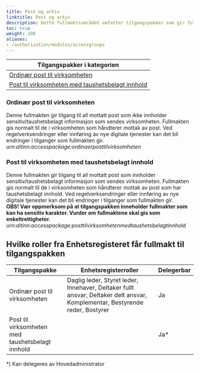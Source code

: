 ```yaml
---
title: Post og arkiv
linktitle: Post og arkiv
description: Dette fullmaktsområdet omfatter tilgangspakker som gir fullmakter til post til virksomheten fra det offentlige. Ved regelverksendringer eller innføring av nye digitale tjenester kan det bli endringer i tilganger som fullmaktene gir.
toc: true
weight: 100
aliases:
- /authorization/modules/accessgroups
---
```


|**Tilgangspakker i kategorien**|
|---|
|[Ordinær post til virksomheten](https://docs.altinn.studio/authorization/what-do-you-get/accessgroups/type-accessgroups/accessgroups/postogarkiv/#ordinær-post-til-virksomheten)|
|[Post til virksomheten med taushetsbelagt innhold](https://docs.altinn.studio/authorization/what-do-you-get/accessgroups/accessgroups/postogarkiv/#post-til-virksomheten-med-taushetsbelagt-innhold)|

### Ordinær post til virksomheten
Denne fullmakten gir tilgang til all mottatt post som ikke innholder sensitiv/taushetsbelagt informasjon som sendes virksomheten. Fullmakten gis normalt til de i virksomheten som håndterer mottak av post. Ved regelverksendringer eller innføring av nye digitale tjenester kan det bli endringer i tilganger som fullmakten gir.  
*urn:altinn:accesspackage:ordinaerposttilvirksomheten*

### Post til virksomheten med taushetsbelagt innhold
Denne fullmakten gir tilgang til all mottatt post som innholder sensitiv/taushetsbelagt informasjon som sendes virksomheten. Fullmakten gis normalt til de i virksomheten som håndterer mottak av post som har taushetsbelagt innhold. Ved regelverksendringer eller innføring av nye digitale tjenester kan det bli endringer i tilganger som fullmakten gir.  
**OBS! Vær oppmerksom på at tilgangspakken inneholder fullmakter som kan ha sensitiv karakter. Vurder om fullmaktene skal gis som enkeltrettigheter.**  
*urn:altinn:accesspackage:posttilvirksomhetenmedtaushetsbelagtinnhold*

## Hvilke roller fra Enhetsregisteret får fullmakt til tilgangspakken
|**Tilgangspakke**|**Enhetsregisterroller**|**Delegerbar**|
|---|---|---|
|Ordinær post til virksomheten|Daglig leder, Styret leder, Innehaver, Deltaker fullt ansvar, Deltaker delt ansvar, Komplementar, Bestyrende reder, Bostyrer|Ja|
|Post til virksomheten med taushetsbelagt innhold||Ja*|

*) Kan delegeres av Hovedadministrator
